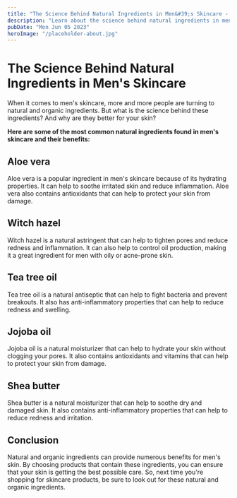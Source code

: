 ```yaml
---
title: "The Science Behind Natural Ingredients in Men&#39;s Skincare - Organic Skincare for Men"
description: "Learn about the science behind natural ingredients in men&#39;s skincare and why they are beneficial for your skin. Discover the benefits of organic skincare for men."
pubDate: "Mon Jun 05 2023"
heroImage: "/placeholder-about.jpg"
---
```


# The Science Behind Natural Ingredients in Men&#39;s Skincare

When it comes to men&#39;s skincare, more and more people are turning to natural and organic ingredients. But what is the science behind these ingredients? And why are they better for your skin?

**Here are some of the most common natural ingredients found in men&#39;s skincare and their benefits:**

## Aloe vera

Aloe vera is a popular ingredient in men&#39;s skincare because of its hydrating properties. It can help to soothe irritated skin and reduce inflammation. Aloe vera also contains antioxidants that can help to protect your skin from damage.

## Witch hazel

Witch hazel is a natural astringent that can help to tighten pores and reduce redness and inflammation. It can also help to control oil production, making it a great ingredient for men with oily or acne-prone skin.

## Tea tree oil

Tea tree oil is a natural antiseptic that can help to fight bacteria and prevent breakouts. It also has anti-inflammatory properties that can help to reduce redness and swelling.

## Jojoba oil

Jojoba oil is a natural moisturizer that can help to hydrate your skin without clogging your pores. It also contains antioxidants and vitamins that can help to protect your skin from damage.

## Shea butter

Shea butter is a natural moisturizer that can help to soothe dry and damaged skin. It also contains anti-inflammatory properties that can help to reduce redness and irritation.

## Conclusion

Natural and organic ingredients can provide numerous benefits for men&#39;s skin. By choosing products that contain these ingredients, you can ensure that your skin is getting the best possible care. So, next time you&#39;re shopping for skincare products, be sure to look out for these natural and organic ingredients.
